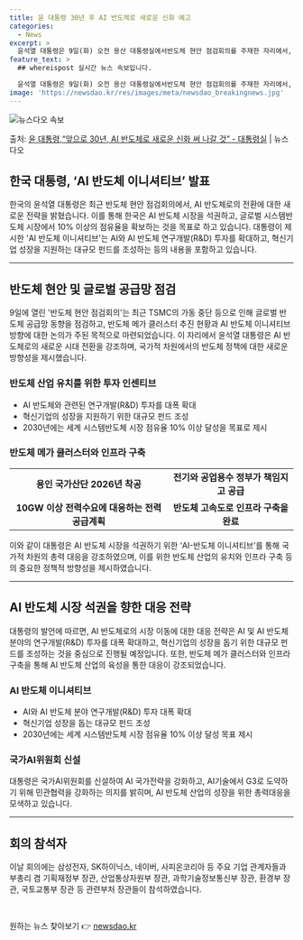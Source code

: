 ```yaml
---
title: 윤 대통령 30년 후 AI 반도체로 새로운 신화 예고
categories:
  - News
excerpt: >
  윤석열 대통령은 9일(화) 오전 용산 대통령실에서반도체 현안 점검회의를 주재한 자리에서, 앞으로 30년은 A…
feature_text: >
  ## whereispost 실시간 뉴스 속보입니다.

  윤석열 대통령은 9일(화) 오전 용산 대통령실에서반도체 현안 점검회의를 주재한 자리에서, 앞으로 30년은 A…
image: 'https://newsdao.kr/res/images/meta/newsdao_breakingnews.jpg'
---
```


![뉴스다오 속보](https://newsdao.kr/res/images/meta/newsdao_breakingnews.jpg)

<p>출처: <a href="https://newsdao.kr/3554" rel="dofollow">윤 대통령,“앞으로 30년, AI 반도체로 새로운 신화 써 나갈 것” - 대통령실</a> | 뉴스다오</p>

<h2 data-ke-size="size26">한국 대통령, ‘AI 반도체 이니셔티브’ 발표</h2>

<p data-ke-size="size16">한국의 윤석열 대통령은 최근 반도체 현안 점검회의에서, AI 반도체로의 전환에 대한 새로운 전략을 밝혔습니다. 이를 통해 한국은 AI 반도체 시장을 석권하고, 글로벌 시스템반도체 시장에서 10% 이상의 점유율을 확보하는 것을 목표로 하고 있습니다. 대통령이 제시한 'AI 반도체 이니셔티브'는 AI와 AI 반도체 연구개발(R&D) 투자를 확대하고, 혁신기업 성장을 지원하는 대규모 펀드를 조성하는 등의 내용을 포함하고 있습니다.</p>

<hr>

<h2 data-ke-size="size26">반도체 현안 및 글로벌 공급망 점검</h2>

<p data-ke-size="size16">9일에 열린 '반도체 현안 점검회의'는 최근 TSMC의 가동 중단 등으로 인해 글로벌 반도체 공급망 동향을 점검하고, 반도체 메가 클러스터 추진 현황과 AI 반도체 이니셔티브 방향에 대한 논의가 주된 목적으로 마련되었습니다. 이 자리에서 윤석열 대통령은 AI 반도체로의 새로운 시대 전환을 강조하며, 국가적 차원에서의 반도체 정책에 대한 새로운 방향성을 제시했습니다.</p>

<h3 data-ke-size="size24">반도체 산업 유치를 위한 투자 인센티브</h3>

<ul>
  <li>AI 반도체와 관련된 연구개발(R&D) 투자를 대폭 확대</li>
  <li>혁신기업의 성장을 지원하기 위한 대규모 펀드 조성</li>
  <li>2030년에는 세계 시스템반도체 시장 점유율 10% 이상 달성을 목표로 제시</li>
</ul>

<h3 data-ke-size="size24">반도체 메가 클러스터와 인프라 구축</h3>

<table>
  <tr>
    <td style="text-align: center; height: 17px;"><b>용인 국가산단 2026년 착공</b></td>
    <td style="text-align: center; height: 17px;"><b>전기와 공업용수 정부가 책임지고 공급</b></td>
  </tr>
  <tr>
    <td style="text-align: center; height: 17px;"><b>10GW 이상 전력수요에 대응하는 전력공급계획</b></td>
    <td style="text-align: center; height: 17px;"><b>반도체 고속도로 인프라 구축을 완료</b></td>
  </tr>
</table>

<p data-ke-size="size16">이와 같이 대통령은 AI 반도체 시장을 석권하기 위한 ‘AI-반도체 이니셔티브’를 통해 국가적 차원의 총력 대응을 강조하였으며, 이를 위한 반도체 산업의 유치와 인프라 구축 등의 중요한 정책적 방향성을 제시하였습니다.</p>

<hr>

<h2 data-ke-size="size26">AI 반도체 시장 석권을 향한 대응 전략</h2>

<p data-ke-size="size16">대통령의 발언에 따르면, AI 반도체로의 시장 이동에 대한 대응 전략은 AI 및 AI 반도체 분야의 연구개발(R&D) 투자를 대폭 확대하고, 혁신기업의 성장을 돕기 위한 대규모 펀드를 조성하는 것을 중심으로 진행될 예정입니다. 또한, 반도체 메가 클러스터와 인프라 구축을 통해 AI 반도체 산업의 육성을 통한 대응이 강조되었습니다.</p>

<h3 data-ke-size="size24">AI 반도체 이니셔티브</h3>

<ul>
  <li>AI와 AI 반도체 분야 연구개발(R&D) 투자 대폭 확대</li>
  <li>혁신기업 성장을 돕는 대규모 펀드 조성</li>
  <li>2030년에는 세계 시스템반도체 시장 점유율 10% 이상 달성 목표 제시</li>
</ul>

<h3 data-ke-size="size24">국가AI위원회 신설</h3>

<p data-ke-size="size16">대통령은 국가AI위원회를 신설하여 AI 국가전략을 강화하고, AI기술에서 G3로 도약하기 위해 민관협력을 강화하는 의지를 밝히며, AI 반도체 산업의 성장을 위한 총력대응을 모색하고 있습니다.</p>

<hr>

<h2 data-ke-size="size26">회의 참석자</h2>

<p data-ke-size="size16">이날 회의에는 삼성전자, SK하이닉스, 네이버, 사피온코리아 등 주요 기업 관계자들과 부총리 겸 기획재정부 장관, 산업통상자원부 장관, 과학기술정보통신부 장관, 환경부 장관, 국토교통부 장관 등 관련부처 장관들이 참석하였습니다.</p>

<p data-ke-size="size16">&nbsp;</p> 

원하는 뉴스 찾아보기 👉 <a href="https://newsdao.kr" rel="dofollow">newsdao.kr</a>


